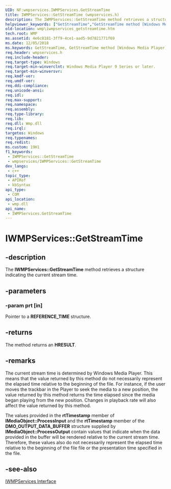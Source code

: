 ```yaml
---
UID: NF:wmpservices.IWMPServices.GetStreamTime
title: IWMPServices::GetStreamTime (wmpservices.h)
description: The IWMPServices::GetStreamTime method retrieves a structure indicating the current stream time.
helpviewer_keywords: ["GetStreamTime","GetStreamTime method [Windows Media Player]","GetStreamTime method [Windows Media Player]","IWMPServices interface","IWMPServices interface [Windows Media Player]","GetStreamTime method","IWMPServices.GetStreamTime","IWMPServices::GetStreamTime","IWMPServicesGetStreamTimeDSP","wmp.iwmpservices_getstreamtime","wmpservices/IWMPServices::GetStreamTime"]
old-location: wmp\iwmpservices_getstreamtime.htm
tech.root: WMP
ms.assetid: 4e6c8181-3ff9-4ce1-aad5-9d7821771f69
ms.date: 12/05/2018
ms.keywords: GetStreamTime, GetStreamTime method [Windows Media Player], GetStreamTime method [Windows Media Player],IWMPServices interface, IWMPServices interface [Windows Media Player],GetStreamTime method, IWMPServices.GetStreamTime, IWMPServices::GetStreamTime, IWMPServicesGetStreamTimeDSP, wmp.iwmpservices_getstreamtime, wmpservices/IWMPServices::GetStreamTime
req.header: wmpservices.h
req.include-header: 
req.target-type: Windows
req.target-min-winverclnt: Windows Media Player 9 Series or later.
req.target-min-winversvr: 
req.kmdf-ver: 
req.umdf-ver: 
req.ddi-compliance: 
req.unicode-ansi: 
req.idl: 
req.max-support: 
req.namespace: 
req.assembly: 
req.type-library: 
req.lib: 
req.dll: Wmp.dll
req.irql: 
targetos: Windows
req.typenames: 
req.redist: 
ms.custom: 19H1
f1_keywords:
 - IWMPServices::GetStreamTime
 - wmpservices/IWMPServices::GetStreamTime
dev_langs:
 - c++
topic_type:
 - APIRef
 - kbSyntax
api_type:
 - COM
api_location:
 - wmp.dll
api_name:
 - IWMPServices.GetStreamTime
---
```


# IWMPServices::GetStreamTime


## -description

The <b>IWMPServices::GetStreamTime</b> method retrieves a structure indicating the current stream time.

## -parameters

### -param prt [in]

Pointer to a <b>REFERENCE_TIME</b> structure.

## -returns

The method returns an <b>HRESULT</b>.

## -remarks

The current stream time is determined by Windows Media Player. This means that the value returned by this method do not necessarily represent the elapsed time relative to the beginning of the file. For instance, if the user moves the trackbar in the Player to seek the media to a new position, the value returned by this method returns the time elapsed since the media began playing from the new position. Changes in playback rate will also affect the value returned by this method.

The values provided in the <b>rtTimestamp</b> member of <b>IMediaObject::ProcessInput</b> and the <b>rtTimestamp</b> member of the <b>DMO_OUTPUT_DATA_BUFFER</b> structure supplied by <b>IMediaObject::ProcessOutput</b> contain values that indicate when the data provided in the buffer will be rendered relative to the current stream time. Therefore, these values also do not necessarily represent the elapsed time relative to the beginning of the file file or the presentation time specified in the file.

## -see-also

<a href="/windows/desktop/api/wmpservices/nn-wmpservices-iwmpservices">IWMPServices Interface</a>